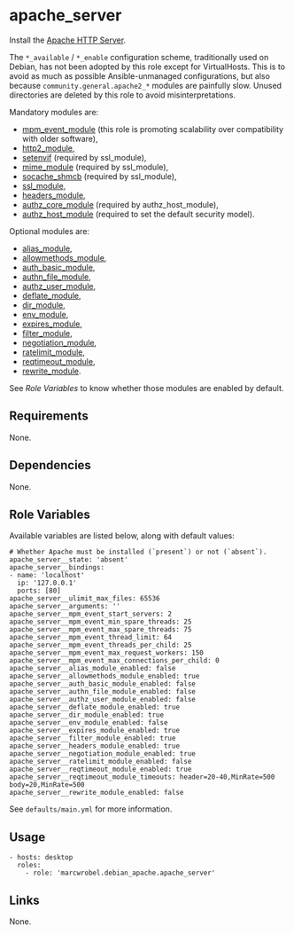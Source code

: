 # apache_server

Install the [Apache HTTP Server](https://httpd.apache.org/).

The `*_available` / `*_enable` configuration scheme, traditionally used on Debian, has not been
adopted by this role except for VirtualHosts. This is to avoid as much as possible Ansible-unmanaged
configurations, but also because `community.general.apache2_*` modules are painfully slow. Unused
directories are deleted by this role to avoid misinterpretations.

Mandatory modules are:

- [mpm_event_module](https://httpd.apache.org/docs/2.4/mod/event.html) (this role is promoting
  scalability over compatibility with older software),
- [http2_module](https://httpd.apache.org/docs/2.4/mod/mod_http2.html),
- [setenvif](https://httpd.apache.org/docs/2.4/mod/mod_setenvif.html) (required by ssl_module),
- [mime_module](https://httpd.apache.org/docs/2.4/mod/mod_mime.html) (required by ssl_module),
- [socache_shmcb](https://httpd.apache.org/docs/2.4/mod/mod_socache_shmcb.html) (required by
  ssl_module),
- [ssl_module](https://httpd.apache.org/docs/2.4/mod/mod_ssl.html),
- [headers_module](https://httpd.apache.org/docs/2.4/mod/mod_headers.html),
- [authz_core_module](https://httpd.apache.org/docs/2.4/mod/mod_authz_core.html) (required by
  authz_host_module),
- [authz_host_module](https://httpd.apache.org/docs/2.4/mod/mod_authz_host.html) (required to set
  the default security model).

Optional modules are:

- [alias_module](https://httpd.apache.org/docs/2.4/mod/mod_alias.html),
- [allowmethods_module](https://httpd.apache.org/docs/2.4/mod/mod_allowmethods.html),
- [auth_basic_module](https://httpd.apache.org/docs/2.4/mod/mod_auth_basic.html),
- [authn_file_module](https://httpd.apache.org/docs/2.4/mod/mod_authn_file.html),
- [authz_user_module](https://httpd.apache.org/docs/2.4/mod/mod_authz_user.html),
- [deflate_module](https://httpd.apache.org/docs/2.4/mod/mod_deflate.html),
- [dir_module](https://httpd.apache.org/docs/2.4/mod/mod_dir.html),
- [env_module](https://httpd.apache.org/docs/2.4/mod/mod_env.html),
- [expires_module](https://httpd.apache.org/docs/2.4/mod/mod_expires.html),
- [filter_module](https://httpd.apache.org/docs/2.4/mod/mod_filter.html),
- [negotiation_module](https://httpd.apache.org/docs/2.4/mod/mod_negotiation.html),
- [ratelimit_module](https://httpd.apache.org/docs/2.4/mod/mod_ratelimit.html),
- [reqtimeout_module](https://httpd.apache.org/docs/2.4/mod/mod_reqtimeout.html),
- [rewrite_module](https://httpd.apache.org/docs/2.4/mod/mod_rewrite.html).

See _Role Variables_ to know whether those modules are enabled by default.

## Requirements

None.

## Dependencies

None.

## Role Variables

Available variables are listed below, along with default values:

    # Whether Apache must be installed (`present`) or not (`absent`).
    apache_server__state: 'absent'
    apache_server__bindings:
    - name: 'localhost'
      ip: '127.0.0.1'
      ports: [80]
    apache_server__ulimit_max_files: 65536
    apache_server__arguments: ''
    apache_server__mpm_event_start_servers: 2
    apache_server__mpm_event_min_spare_threads: 25
    apache_server__mpm_event_max_spare_threads: 75
    apache_server__mpm_event_thread_limit: 64
    apache_server__mpm_event_threads_per_child: 25
    apache_server__mpm_event_max_request_workers: 150
    apache_server__mpm_event_max_connections_per_child: 0
    apache_server__alias_module_enabled: false
    apache_server__allowmethods_module_enabled: true
    apache_server__auth_basic_module_enabled: false
    apache_server__authn_file_module_enabled: false
    apache_server__authz_user_module_enabled: false
    apache_server__deflate_module_enabled: true
    apache_server__dir_module_enabled: true
    apache_server__env_module_enabled: false
    apache_server__expires_module_enabled: true
    apache_server__filter_module_enabled: true
    apache_server__headers_module_enabled: true
    apache_server__negotiation_module_enabled: true
    apache_server__ratelimit_module_enabled: false
    apache_server__reqtimeout_module_enabled: true
    apache_server__reqtimeout_module_timeouts: header=20-40,MinRate=500 body=20,MinRate=500
    apache_server__rewrite_module_enabled: false

See `defaults/main.yml` for more information.

## Usage

    - hosts: desktop
      roles:
        - role: 'marcwrobel.debian_apache.apache_server'

## Links

None.
